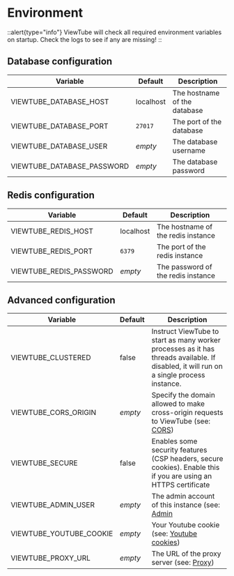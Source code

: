 # Environment

::alert{type="info"}
ViewTube will check all required environment variables on startup. Check the logs to see if any are missing!
::

## Database configuration

| Variable                   | Default   | Description                  |
| -------------------------- | --------- | ---------------------------- |
| VIEWTUBE_DATABASE_HOST     | localhost | The hostname of the database |
| VIEWTUBE_DATABASE_PORT     | `27017`   | The port of the database     |
| VIEWTUBE_DATABASE_USER     | _empty_   | The database username        |
| VIEWTUBE_DATABASE_PASSWORD | _empty_   | The database password        |

## Redis configuration

| Variable                | Default   | Description                        |
| ----------------------- | --------- | ---------------------------------- |
| VIEWTUBE_REDIS_HOST     | localhost | The hostname of the redis instance |
| VIEWTUBE_REDIS_PORT     | `6379`    | The port of the redis instance     |
| VIEWTUBE_REDIS_PASSWORD | _empty_   | The password of the redis instance |

## Advanced configuration

| Variable                    | Default | Description                                                                                                     |
| --------------------------- | ------- | --------------------------------------------------------------------------------------------------------------- |
| VIEWTUBE_CLUSTERED | false | Instruct ViewTube to start as many worker processes as it has threads available. If disabled, it will run on a single process instance. |
| VIEWTUBE_CORS_ORIGIN        | _empty_ | Specify the domain allowed to make cross-origin requests to ViewTube (see: [CORS](/configuration/advanced#cors))  |
| VIEWTUBE_SECURE             | false   | Enables some security features (CSP headers, secure cookies). Enable this if you are using an HTTPS certificate |
| VIEWTUBE_ADMIN_USER | _empty_ | The admin account of this instance (see: [Admin](/configuration/admin) |
| VIEWTUBE_YOUTUBE_COOKIE     | _empty_ | Your Youtube cookie (see: [Youtube cookies](/configuration/advanced#use-cookies-from-a-real-account))            |
| VIEWTUBE_PROXY_URL          | _empty_ | The URL of the proxy server (see: [Proxy](/configuration/advanced#proxy))                                         |
